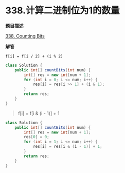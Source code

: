 # 338.计算二进制位为1的数量

**题目描述**

[338. Counting Bits](https://leetcode-cn.com/problems/counting-bits/)

**解答**

`f[i] = f[i / 2] + (i % 2)`

```java
class Solution {
    public int[] countBits(int num) {
        int[] res = new int[num + 1];
        for (int i = 0; i <= num; i++) {
            res[i] = res[i >> 1] + (i & 1);
        }
        return res;
    }
}
```

> f[i] = f[i & (i - 1)] + 1

```java
class Solution {
    public int[] countBits(int num) {
        int[] res = new int[num + 1];
        res[0] = 0;
        for (int i = 1; i <= num; i++) {
            res[i] = res[i & (i - 1)] + 1;
        }
        return res;
    }
}
```
